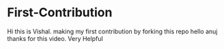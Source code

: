 # First-Contribution
Hi this is Vishal. making my first contribution by forking this repo
hello anuj thanks for this video. Very Helpful
